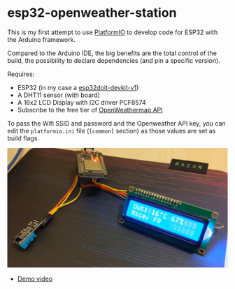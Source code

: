 # esp32-openweather-station

This is my first attempt to use [PlatformIO](https://platformio.org/) to develop code for ESP32 with the Arduino framework.

Compared to the Arduino IDE, the big benefits are the total control of the build, the possibility to declare dependencies (and pin a specific version).

Requires:
- ESP32 (in my case a [esp32doit-devkit-v1](https://docs.platformio.org/en/latest/boards/espressif32/esp32doit-devkit-v1.html))
- A DHT11 sensor (with board)
- A 16x2 LCD Display with I2C driver PCF8574
- Subscribe to the free tier of [OpenWeathermap API](https://openweathermap.org/)

To pass the Wifi SSID and password and the Openweather API key, you can edit the `platformio.ini` file (`[common]` section) as those values are set as build flags.

![in-action](https://raw.githubusercontent.com/lucabelluccini/esp32-openweather-station/master/chrome_2020-05-09_18-28-24.png)

- [Demo video](https://www.youtube.com/watch?v=hGhArzygDM0)
